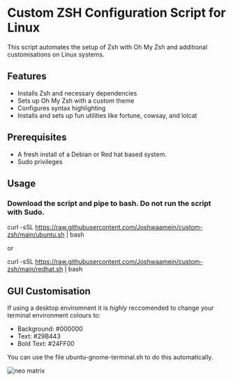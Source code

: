 # Custom ZSH Configuration Script for Linux

This script automates the setup of Zsh with Oh My Zsh and additional customisations on Linux systems.

## Features

- Installs Zsh and necessary dependencies
- Sets up Oh My Zsh with a custom theme
- Configures syntax highlighting
- Installs and sets up fun utilities like fortune, cowsay, and lolcat

## Prerequisites

- A fresh install of a Debian or Red hat based system.
- Sudo privileges

## Usage
### Download the script and pipe to bash. Do not run the script with Sudo. 

curl -sSL https://raw.githubusercontent.com/Joshwaamein/custom-zsh/main/ubuntu.sh | bash

or

curl -sSL https://raw.githubusercontent.com/Joshwaamein/custom-zsh/main/redhat.sh | bash

## GUI Customisation

If using a desktop enviromnent it is *highly* reccomended to change your terminal environment colours to:
- Background: #000000
- Text: #29B443
- Bold Text: #24FF00

You can use the file ubuntu-gnome-terminal.sh to do this automatically.

![neo matrix](https://imgs.search.brave.com/ugavthcFrw8QDSKYgkLRkVgY2kbT3ZelPsfMaDVwNw4/rs:fit:860:0:0:0/g:ce/aHR0cHM6Ly93YWxs/cGFwZXJjYXZlLmNv/bS93cC93cDgwNjM4/MTEuanBn)
